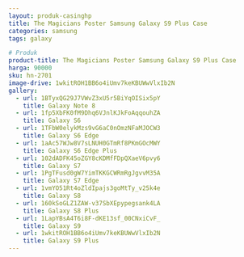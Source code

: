 ```yaml
---
layout: produk-casinghp
title: The Magicians Poster Samsung Galaxy S9 Plus Case
categories: samsung
tags: galaxy

# Produk
product-title: The Magicians Poster Samsung Galaxy S9 Plus Case
harga: 90000
sku: hn-2701
image-drive: 1wkitROH1BB6o4iUmv7keKBUWwVlxIb2N
gallery:
  - url: 1BTyxQG29J7VWvZ3xU5r5BiYqOISix5pY
    title: Galaxy Note 8
  - url: 1fp5XbFK0fM9Dhq6VJnlKJkFoAqqouhZA
    title: Galaxy S6
  - url: 1TFbW0elykMzs9vG6aC0nOmzNFaMJOCW3
    title: Galaxy S6 Edge
  - url: 1aAc57WJw8V7sLNUH0GTmRf8PKmGOcMWY
    title: Galaxy S6 Edge Plus
  - url: 102dADFK45oZGY8cKDMfFDpQXaeV6pvy6
    title: Galaxy S7
  - url: 1PgTFusd0gW7YimTKKGCWRmRgJgvvM35A
    title: Galaxy S7 Edge
  - url: 1vmYO51Rt4oZldIpajs3goMtTy_v25k4e
    title: Galaxy S8
  - url: 160kSoGLZ1ZAW-v37SbXEpypegsank4LA
    title: Galaxy S8 Plus
  - url: 1LapYBsA4T6i8F-dKE13sf_00CNxiCvF_
    title: Galaxy S9
  - url: 1wkitROH1BB6o4iUmv7keKBUWwVlxIb2N
    title: Galaxy S9 Plus
---
```

